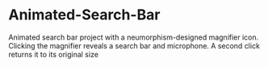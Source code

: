 # Animated-Search-Bar
 Animated search bar project with a neumorphism-designed magnifier icon. Clicking the magnifier reveals a search bar and microphone. A second click returns it to its original size
